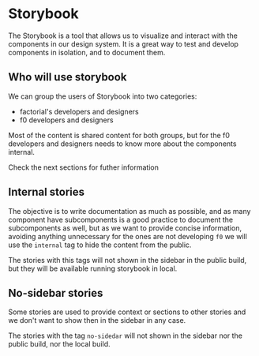 # Storybook

The Storybook is a tool that allows us to visualize and interact with the
components in our design system. It is a great way to test and develop
components in isolation, and to document them.

## Who will use storybook

We can group the users of Storybook into two categories:

- factorial's developers and designers
- f0 developers and designers

Most of the content is shared content for both groups, but for the f0 developers
and designers needs to know more about the components internal.

Check the next sections for futher information

## Internal stories

The objective is to write documentation as much as possible, and as many
component have subcomponents is a good practice to document the subcomponents as
well, but as we want to provide concise information, avoiding anything
unnecessary for the ones are not developing `f0` we will use the `internal` tag
to hide the content from the public.

The stories with this tags will not shown in the sidebar in the public build,
but they will be available running storybook in local.

## No-sidebar stories

Some stories are used to provide context or sections to other stories and we
don't want to show then in the sidebar in any case.

The stories with the tag `no-sidedar` will not shown in the sidebar nor the
public build, nor the local build.
